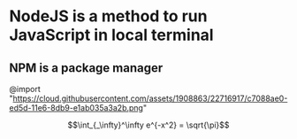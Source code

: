 # NodeJS is a method to run JavaScript in local terminal

## NPM is a package manager

@import "https://cloud.githubusercontent.com/assets/1908863/22716917/c7088ae0-ed5d-11e6-8db9-e1ab035a3a2b.png"

$$\int_{_\infty}^\infty e^{-x^2} = \sqrt{\pi}$$
